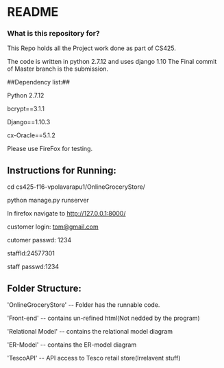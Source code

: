 # README #

### What is this repository for? ###
This Repo holds all the Project work done as part of CS425.

The code is written in python 2.7.12 and uses django 1.10
The Final commit of Master branch is the submission.



##Dependency list:##

Python 2.7.12

bcrypt==3.1.1

Django==1.10.3

cx-Oracle==5.1.2


Please use FireFox for testing.

Instructions for Running:
----------------------------
cd cs425-f16-vpolavarapu1/OnlineGroceryStore/

python manage.py runserver

In firefox navigate to http://127.0.0.1:8000/

customer login: tom@gmail.com

cutomer passwd: 1234

staffId:24577301

staff passwd:1234



Folder Structure:
------------------
'OnlineGroceryStore'             -- Folder has the runnable code.

'Front-end'			 -- contains un-refined html(Not nedded by the program)

'Relational Model'               -- contains the relational model diagram

'ER-Model'			 -- contains the ER-model diagram

'TescoAPI'			 -- API access to Tesco retail store(Irrelavent stuff)